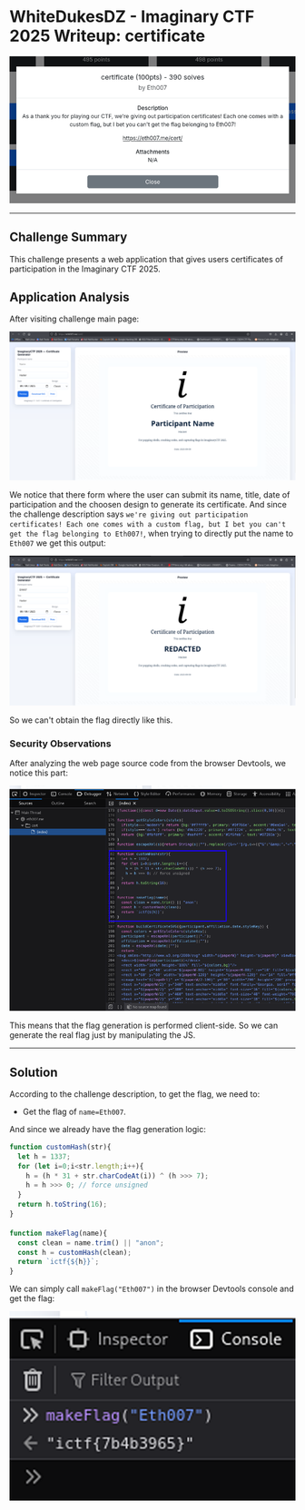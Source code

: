 # WhiteDukesDZ - Imaginary CTF 2025 Writeup: certificate

![WhiteDukesDZ Logo](challenge/web-certificate-challenge.png)

---

## Challenge Summary

This challenge presents a web application that gives users certificates of participation in the Imaginary CTF 2025.

## Application Analysis

After visiting challenge main page:

![WhiteDukesDZ Logo](demonstration/web-certificate-index.png)

We notice that there form where the user can submit its name, title, date of participation and the choosen design to generate its certificate. And since the challenge description says `we're giving out participation certificates! Each one comes with a custom flag, but I bet you can't get the flag belonging to Eth007!`, when trying to directly put the name to `Eth007` we get this output:

![WhiteDukesDZ Logo](demonstration/web-certificate-eth007.png)

So we can't obtain the flag directly like this.


### Security Observations

After analyzing the web page source code from the browser Devtools, we notice this part:

![WhiteDukesDZ Logo](demonstration/web-certificate-source.png)

This means that the flag generation is performed client-side. So we can generate the real flag just by manipulating the JS.

---

## Solution

According to the challenge description, to get the flag, we need to:

  - Get the flag of `name=Eth007`.

And since we already have the flag generation logic:

```js
function customHash(str){
  let h = 1337;
  for (let i=0;i<str.length;i++){
    h = (h * 31 + str.charCodeAt(i)) ^ (h >>> 7);
    h = h >>> 0; // force unsigned
  }
  return h.toString(16);
}

function makeFlag(name){
  const clean = name.trim() || "anon";
  const h = customHash(clean);
  return `ictf{${h}}`;
}
```

We can simply call `makeFlag("Eth007")` in the browser Devtools console and get the flag:

![WhiteDukesDZ Logo](solution/web-certificate-flag.png)
